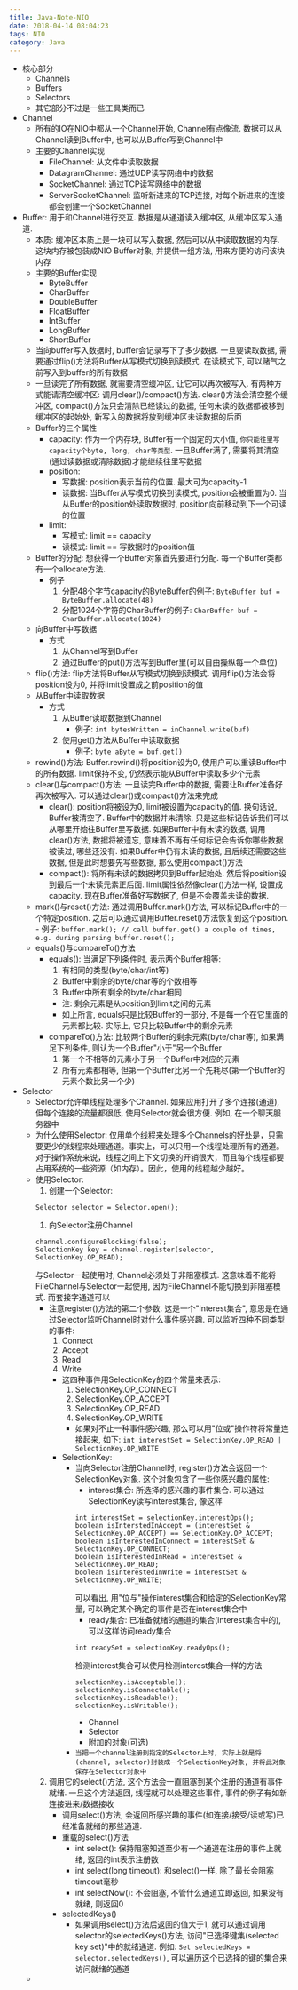 ```yaml
---
title: Java-Note-NIO
date: 2018-04-14 08:04:23
tags: NIO
category: Java
---
```

- 核心部分
    - Channels
    - Buffers
    - Selectors
    - 其它部分不过是一些工具类而已
- Channel
    - 所有的IO在NIO中都从一个Channel开始, Channel有点像流. 数据可以从Channel读到Buffer中, 也可以从Buffer写到Channel中
    - 主要的Channel实现<!-- more -->
        - FileChannel: 从文件中读取数据
        - DatagramChannel: 通过UDP读写网络中的数据
        - SocketChannel: 通过TCP读写网络中的数据
        - ServerSocketChannel: 监听新进来的TCP连接, 对每个新进来的连接都会创建一个SocketChannel
- Buffer: 用于和Channel进行交互. 数据是从通道读入缓冲区, 从缓冲区写入通道.
    - 本质: 缓冲区本质上是一块可以写入数据, 然后可以从中读取数据的内存. 这块内存被包装成NIO Buffer对象, 并提供一组方法, 用来方便的访问该块内存
    - 主要的Buffer实现
        - ByteBuffer
        - CharBuffer
        - DoubleBuffer
        - FloatBuffer
        - IntBuffer
        - LongBuffer
        - ShortBuffer
    - 当向buffer写入数据时, buffer会记录写下了多少数据. 一旦要读取数据, 需要通过flip()方法将Buffer从写模式切换到读模式. 在读模式下, 可以赌气之前写入到buffer的所有数据
    - 一旦读完了所有数据, 就需要清空缓冲区, 让它可以再次被写入. 有两种方式能请清空缓冲区: 调用clear()/compact()方法. clear()方法会清空整个缓冲区, compact()方法只会清除已经读过的数据, 任何未读的数据都被移到缓冲区的起始处, 新写入的数据将放到缓冲区未读数据的后面
    - Buffer的三个属性
        - capacity: 作为一个内存块, Buffer有一个固定的大小值, `你只能往里写capacity个byte, long, char等类型`. 一旦Buffer满了, 需要将其清空(通过读数据或清除数据)才能继续往里写数据
        - position: 
            - 写数据: position表示当前的位置. 最大可为capacity-1
            - 读数据: 当Buffer从写模式切换到读模式, position会被重置为0. 当从Buffer的position处读取数据时, position向前移动到下一个可读的位置
        - limit:
            - 写模式: limit == capacity
            - 读模式: limit == 写数据时的position值
    - Buffer的分配: 想获得一个Buffer对象首先要进行分配. 每一个Buffer类都有一个allocate方法. 
        - 例子
            1. 分配48个字节capacity的ByteBuffer的例子: `ByteBuffer buf = ByteBuffer.allocate(48)`
            2. 分配1024个字符的CharBuffer的例子: `CharBuffer buf = CharBuffer.allocate(1024)`
    - 向Buffer中写数据
        - 方式
            1. 从Channel写到Buffer
            2. 通过Buffer的put()方法写到Buffer里(可以自由操纵每一个单位)
    - flip()方法: flip方法将Buffer从写模式切换到读模式. 调用flip()方法会将position设为0, 并将limit设置成之前position的值
    - 从Buffer中读取数据
        - 方式
            1. 从Buffer读取数据到Channel
                - 例子: `int bytesWritten = inChannel.write(buf)`
            2. 使用get()方法从Buffer中读取数据
                - 例子: `byte aByte = buf.get()`
    - rewind()方法: Buffer.rewind()将position设为0, 使用户可以重读Buffer中的所有数据. limit保持不变, 仍然表示能从Buffer中读取多少个元素
    - clear()与compact()方法: 一旦读完Buffer中的数据, 需要让Buffer准备好再次被写入. 可以通过clear()或compact()方法来完成
        - clear(): position将被设为0, limit被设置为capacity的值. 换句话说, Buffer被清空了. Buffer中的数据并未清除, 只是这些标记告诉我们可以从哪里开始往Buffer里写数据. 如果Buffer中有未读的数据, 调用clear()方法, 数据将被遗忘, 意味着不再有任何标记会告诉你哪些数据被读过, 哪些还没有. 如果Buffer中仍有未读的数据, 且后续还需要这些数据, 但是此时想要先写些数据, 那么使用compact()方法
        - compact(): 将所有未读的数据拷贝到Buffer起始处. 然后将position设到最后一个未读元素正后面. limit属性依然像clear()方法一样, 设置成capacity. 现在Buffer准备好写数据了, 但是不会覆盖未读的数据.
    - mark()与reset()方法: 通过调用Buffer.mark()方法, 可以标记Buffer中的一个特定position. 之后可以通过调用Buffer.reset()方法恢复到这个position. 
            - 例子: 
            ```
            buffer.mark();
            // call buffer.get() a couple of times, e.g. during parsing
            buffer.reset();
            ```
    - equals()与compareTo()方法
        - equals(): 当满足下列条件时, 表示两个Buffer相等:
            1. 有相同的类型(byte/char/int等)
            2. Buffer中剩余的byte/char等的个数相等
            3. Buffer中所有剩余的byte/char相同
            - 注: 剩余元素是从position到limit之间的元素
            - 如上所言, equals只是比较Buffer的一部分, 不是每一个在它里面的元素都比较. 实际上, 它只比较Buffer中的剩余元素
        - compareTo()方法: 比较两个Buffer的剩余元素(byte/char等), 如果满足下列条件, 则认为一个Buffer"小于"另一个Buffer
            1. 第一个不相等的元素小于另一个Buffer中对应的元素
            2. 所有元素都相等, 但第一个Buffer比另一个先耗尽(第一个Buffer的元素个数比另一个少)
- Selector
    - Selector允许单线程处理多个Channel. 如果应用打开了多个连接(通道), 但每个连接的流量都很低, 使用Selector就会很方便. 例如, 在一个聊天服务器中
    - 为什么使用Selector: 仅用单个线程来处理多个Channels的好处是，只需要更少的线程来处理通道。事实上，可以只用一个线程处理所有的通道。对于操作系统来说，线程之间上下文切换的开销很大，而且每个线程都要占用系统的一些资源（如内存）。因此，使用的线程越少越好。
    - 使用Selector: 
        1. 创建一个Selector:
        ```
        Selector selector = Selector.open();
        ```
        1. 向Selector注册Channel
        ```
        channel.configureBlocking(false);
        SelectionKey key = channel.register(selector, SelectionKey.OP_READ);
        ```
        与Selector一起使用时, Channel必须处于非阻塞模式. 这意味着不能将FileChannel与Selector一起使用, 因为FileChannel不能切换到非阻塞模式. 而套接字通道可以
        - 注意register()方法的第二个参数. 这是一个"interest集合", 意思是在通过Selector监听Channel时对什么事件感兴趣. 可以监听四种不同类型的事件:
            1. Connect
            2. Accept
            3. Read
            4. Write
            - 这四种事件用SelectionKey的四个常量来表示:
                1. SelectionKey.OP_CONNECT
                2. SelectionKey.OP_ACCEPT
                3. SelectionKey.OP_READ
                4. SelectionKey.OP_WRITE
                - 如果对不止一种事件感兴趣, 那么可以用"位或"操作符将常量连接起来, 如下: `int interestSet = SelectionKey.OP_READ | SelectionKey.OP_WRITE`
            - SelectionKey: 
                - 当向Selector注册Channel时, register()方法会返回一个SelectionKey对象. 这个对象包含了一些你感兴趣的属性:
                    - interest集合: 所选择的感兴趣的事件集合. 可以通过SelectionKey读写interest集合, 像这样
                    ```
                    int interestSet = selectionKey.interestOps();
                    boolean isInterstedInAccept = (interestSet & SelectionKey.OP_ACCEPT) == SelectionKey.OP_ACCEPT;
                    boolean isInterestedInConnect = interestSet & SelectionKey.OP_CONNECT;
                    boolean isInterestedInRead = interestSet & SelectionKey.OP_READ;
                    boolean isInterestedInWrite = interestSet & SelectionKey.OP_WRITE;
                    ```
                    可以看出, 用"位与"操作interest集合和给定的SelectionKey常量, 可以确定某个确定的事件是否在interest集合中
                    - ready集合: 已准备就绪的通道的集合(interest集合中的), 可以这样访问ready集合
                    ```
                    int readySet = selectionKey.readyOps();
                    ```
                    检测interest集合可以使用检测interest集合一样的方法
                    ```
                    selectionKey.isAcceptable();
                    selectionKey.isConnectable();
                    selectionKey.isReadable();
                    selectionKey.isWritable();
                    ```
                    - Channel
                    - Selector
                    - 附加的对象(可选)
                - `当把一个channel注册到指定的Selector上时, 实际上就是将(channel, selector)封装成一个SelectionKey对象, 并将此对象保存在Selector对象中`
        2. 调用它的select()方法, 这个方法会一直阻塞到某个注册的通道有事件就绪. 一旦这个方法返回, 线程就可以处理这些事件, 事件的例子有如新连接进来/数据接收
            - 调用select()方法, 会返回所感兴趣的事件(如连接/接受/读或写)已经准备就绪的那些通道.
            - 重载的select()方法
                - int select(): 保持阻塞知道至少有一个通道在注册的事件上就绪, 返回的int表示注册数
                - int select(long timeout): 和select()一样, 除了最长会阻塞timeout毫秒
                - int selectNow(): 不会阻塞, 不管什么通道立即返回, 如果没有就绪, 则返回0
            - selectedKeys()
                - 如果调用select()方法后返回的值大于1, 就可以通过调用selector的selectedKeys()方法, 访问"已选择键集(selected key set)"中的就绪通道. 例如: `Set selectedKeys = selector.selectedKeys()`, 可以遍历这个已选择的键的集合来访问就绪的通道
    - 